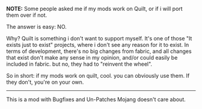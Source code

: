 **NOTE:** Some people asked me if my mods work on Quilt, or if i will port them over if not.

The answer is easy: NO.

Why? Quilt is something i don't want to support myself. It's one of those "It exists just to exist" projects, where i don't see any reason for it to exist.
In terms of development, there's no big changes from fabric, and all changes that exist don't make any sense in my opinion, and/or could easily be included in fabric. but no, they had to "reinvent the wheel".

So in short: if my mods work on quilt, cool. you can obviously use them.
If they don't, you're on your own.


-------------------------------------------------------


This is a mod with Bugfixes and Un-Patches Mojang doesn't care about.

